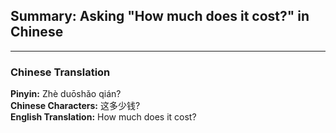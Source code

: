 ## Summary: Asking "How much does it cost?" in Chinese <br>
---

### Chinese Translation
**Pinyin:** Zhè duōshǎo qián?<br>
**Chinese Characters:** 这多少钱?<br>
**English Translation:** How much does it cost?<br>